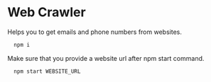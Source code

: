 
# Web Crawler

Helps you to get emails and phone numbers from websites.






```bash
  npm i
```

Make sure that you provide a website url after npm start command.


```bash
  npm start WEBSITE_URL
```


